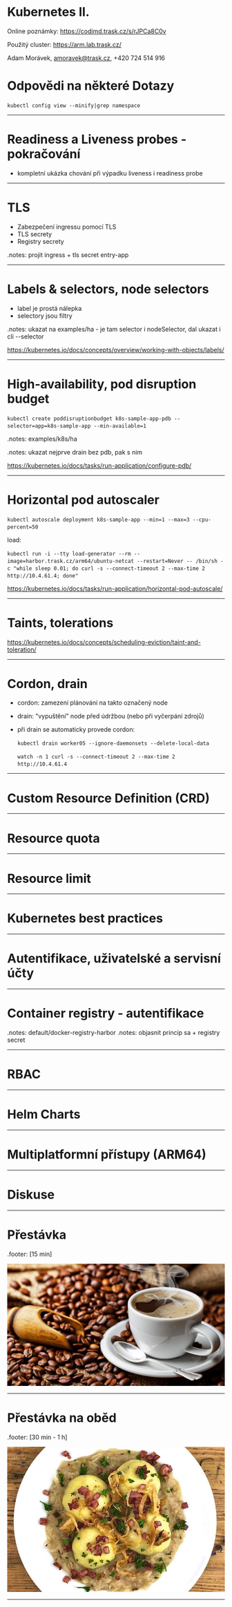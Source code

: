 # Kubernetes II.

Online poznámky: <https://codimd.trask.cz/s/rJPCa8C0v>

Použitý cluster: <https://arm.lab.trask.cz/>

Adam Morávek, amoravek@trask.cz, +420 724 514 916

# Odpovědi na některé Dotazy

`kubectl config view --minify|grep namespace`

---
# Readiness a Liveness probes - pokračování

- kompletní ukázka chování při výpadku liveness i readiness probe

---
# TLS

- Zabezpečení ingressu pomocí TLS
- TLS secrety 
- Registry secrety

.notes: projit ingress + tls secret entry-app

---
# Labels & selectors, node selectors

- label je prostá nálepka
- selectory jsou filtry

.notes: ukazat na examples/ha - je tam selector i nodeSelector, dal ukazat i cli --selector

<https://kubernetes.io/docs/concepts/overview/working-with-objects/labels/>

---
# High-availability, pod disruption budget 

  `kubectl create poddisruptionbudget k8s-sample-app-pdb --selector=app=k8s-sample-app --min-available=1`

.notes: examples/k8s/ha

.notes: ukazat nejprve drain bez pdb, pak s nim

<https://kubernetes.io/docs/tasks/run-application/configure-pdb/>

---
# Horizontal pod autoscaler 

`kubectl autoscale deployment k8s-sample-app --min=1 --max=3 --cpu-percent=50`

load:

`kubectl run -i --tty load-generator --rm --image=harbor.trask.cz/arm64/ubuntu-netcat --restart=Never -- /bin/sh -c "while sleep 0.01; do curl -s --connect-timeout 2 --max-time 2 http://10.4.61.4; done"`


<https://kubernetes.io/docs/tasks/run-application/horizontal-pod-autoscale/>

---
# Taints, tolerations 

<https://kubernetes.io/docs/concepts/scheduling-eviction/taint-and-toleration/>

---
# Cordon, drain 

- cordon: zamezení plánování na takto označený node
- drain: "vypuštění" node před údržbou (nebo při vyčerpání zdrojů)
- při drain se automaticky provede cordon:

    `kubectl drain worker05 --ignore-daemonsets --delete-local-data`

    `watch -n 1 curl -s --connect-timeout 2 --max-time 2 http://10.4.61.4`

---
# Custom Resource Definition (CRD) 

---
# Resource quota 

---
# Resource limit 

---
# Kubernetes best practices 

---
# Autentifikace, uživatelské a servisní účty 

---
# Container registry - autentifikace

.notes: default/docker-registry-harbor
.notes: objasnit princip sa + registry secret

---
# RBAC 

---
# Helm Charts

---
# Multiplatformní přístupy (ARM64) 

---
# Diskuse

---
# Přestávka

.footer: [15 min]

![docker-vs-vm](../common/coffee.jpg)

---
# Přestávka na oběd

.footer: [30 min - 1 h] 

![obed](../common/open.knedliky.jpg)

---
